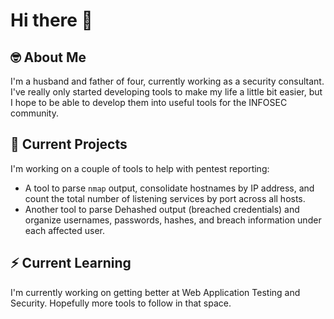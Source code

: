 # Hi there 👋

## 🤓 About Me
I'm a husband and father of four, currently working as a security consultant. I've really only started developing tools to make my life a little bit easier, but I hope to be able to develop them into useful tools for the INFOSEC community. 

## 🔭 Current Projects
I'm working on a couple of tools to help with pentest reporting:
- A tool to parse `nmap` output, consolidate hostnames by IP address, and count the total number of listening services by port across all hosts. 
- Another tool to parse Dehashed output (breached credentials) and organize usernames, passwords, hashes, and breach information under each affected user. 

## ⚡️ Current Learning
I'm currently working on getting better at Web Application Testing and Security. Hopefully more tools to follow in that space. 
